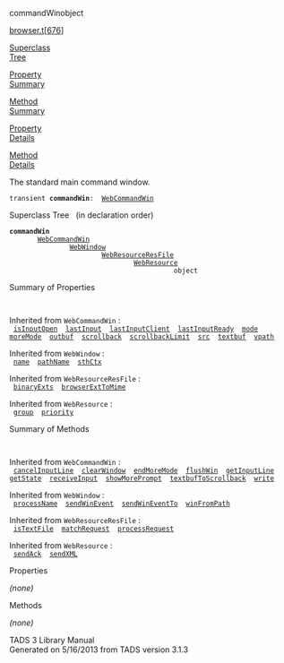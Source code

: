 ---
---
<span class="title">commandWin</span><span class="type">object</span>

[browser.t](../file/browser.t.html)\[[676](../source/browser.t.html#676)\]

[Superclass  
Tree](#_SuperClassTree_)

[Property  
Summary](#_PropSummary_)

[Method  
Summary](#_MethodSummary_)

[Property  
Details](#_Properties_)

[Method  
Details](#_Methods_)

<div class="fdesc">

The standard main command window.

`transient `**`commandWin`**` :   `[`WebCommandWin`](../object/WebCommandWin.html)

</div>

<span id="_SuperClassTree_"></span>

<div class="mjhd">

<span class="hdln">Superclass Tree</span>   (in declaration order)

</div>

**`commandWin`**  
`         `[`WebCommandWin`](../object/WebCommandWin.html)  
`                 `[`WebWindow`](../object/WebWindow.html)  
`                         `[`WebResourceResFile`](../object/WebResourceResFile.html)  
`                                 `[`WebResource`](../object/WebResource.html)  
`                                         object`  
<span id="_PropSummary_"></span>

<div class="mjhd">

<span class="hdln">Summary of Properties</span>  

</div>

` `

Inherited from `WebCommandWin` :  
` `[`isInputOpen`](../object/WebCommandWin.html#isInputOpen)`  `[`lastInput`](../object/WebCommandWin.html#lastInput)`  `[`lastInputClient`](../object/WebCommandWin.html#lastInputClient)`  `[`lastInputReady`](../object/WebCommandWin.html#lastInputReady)`  `[`mode`](../object/WebCommandWin.html#mode)`  `[`moreMode`](../object/WebCommandWin.html#moreMode)`  `[`outbuf`](../object/WebCommandWin.html#outbuf)`  `[`scrollback`](../object/WebCommandWin.html#scrollback)`  `[`scrollbackLimit`](../object/WebCommandWin.html#scrollbackLimit)`  `[`src`](../object/WebCommandWin.html#src)`  `[`textbuf`](../object/WebCommandWin.html#textbuf)`  `[`vpath`](../object/WebCommandWin.html#vpath)`  `

Inherited from `WebWindow` :  
` `[`name`](../object/WebWindow.html#name)`  `[`pathName`](../object/WebWindow.html#pathName)`  `[`sthCtx`](../object/WebWindow.html#sthCtx)`  `

Inherited from `WebResourceResFile` :  
` `[`binaryExts`](../object/WebResourceResFile.html#binaryExts)`  `[`browserExtToMime`](../object/WebResourceResFile.html#browserExtToMime)`  `

Inherited from `WebResource` :  
` `[`group`](../object/WebResource.html#group)`  `[`priority`](../object/WebResource.html#priority)`  `

<span id="_MethodSummary_"></span>

<div class="mjhd">

<span class="hdln">Summary of Methods</span>  

</div>

` `

Inherited from `WebCommandWin` :  
` `[`cancelInputLine`](../object/WebCommandWin.html#cancelInputLine)`  `[`clearWindow`](../object/WebCommandWin.html#clearWindow)`  `[`endMoreMode`](../object/WebCommandWin.html#endMoreMode)`  `[`flushWin`](../object/WebCommandWin.html#flushWin)`  `[`getInputLine`](../object/WebCommandWin.html#getInputLine)`  `[`getState`](../object/WebCommandWin.html#getState)`  `[`receiveInput`](../object/WebCommandWin.html#receiveInput)`  `[`showMorePrompt`](../object/WebCommandWin.html#showMorePrompt)`  `[`textbufToScrollback`](../object/WebCommandWin.html#textbufToScrollback)`  `[`write`](../object/WebCommandWin.html#write)`  `

Inherited from `WebWindow` :  
` `[`processName`](../object/WebWindow.html#processName)`  `[`sendWinEvent`](../object/WebWindow.html#sendWinEvent)`  `[`sendWinEventTo`](../object/WebWindow.html#sendWinEventTo)`  `[`winFromPath`](../object/WebWindow.html#winFromPath)`  `

Inherited from `WebResourceResFile` :  
` `[`isTextFile`](../object/WebResourceResFile.html#isTextFile)`  `[`matchRequest`](../object/WebResourceResFile.html#matchRequest)`  `[`processRequest`](../object/WebResourceResFile.html#processRequest)`  `

Inherited from `WebResource` :  
` `[`sendAck`](../object/WebResource.html#sendAck)`  `[`sendXML`](../object/WebResource.html#sendXML)`  `

<span id="_Properties_"></span>

<div class="mjhd">

<span class="hdln">Properties</span>  

</div>

*(none)* <span id="_Methods_"></span>

<div class="mjhd">

<span class="hdln">Methods</span>  

</div>

*(none)*

<div class="ftr">

TADS 3 Library Manual  
Generated on 5/16/2013 from TADS version 3.1.3

</div>

